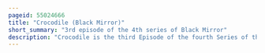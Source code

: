```yaml
---
pageid: 55024666
title: "Crocodile (Black Mirror)"
short_summary: "3rd episode of the 4th series of Black Mirror"
description: "Crocodile is the third Episode of the fourth Series of the Anthology Series black Mirror. It was written by Series Creator charlie Brooker and was directed by John Hillcoat. The Episode first aired on Netflix, along with the Rest of Series four, on 29 December 2017."
---
```

